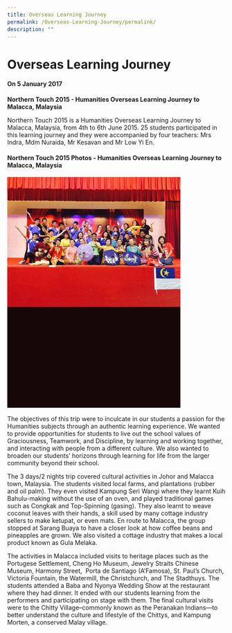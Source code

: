 ```yaml
---
title: Overseas Learning Journey
permalink: /Overseas-Learning-Journey/permalink/
description: ""
---
```

Overseas Learning Journey
=========================

#### On 5 January 2017

**Northern Touch 2015 - Humanities Overseas Learning Journey to Malacca, Malaysia**

Northern Touch 2015 is a Humanities Overseas Learning Journey to Malacca, Malaysia, from 4th to 6th June 2015. 25 students participated in this learning journey and they were accompanied by four teachers: Mrs Indra, Mdm Nuraida, Mr Kesavan and Mr Low Yi En.



#### Northern Touch 2015 Photos - Humanities Overseas Learning Journey to Malacca, Malaysia

![](/images/Overseas.gif)




The objectives of this trip were to inculcate in our students a passion for the Humanities subjects through an authentic learning experience. We wanted to provide opportunities for students to live out the school values of Graciousness, Teamwork, and Discipline, by learning and working together, and interacting with people from a different culture. We also wanted to broaden our students’ horizons through learning for life from the larger community beyond their school.

The 3 days/2 nights trip covered cultural activities in Johor and Malacca town, Malaysia. The students visited local farms, and plantations (rubber and oil palm). They even visited Kampung Seri Wangi where they learnt Kuih Bahulu-making without the use of an oven, and played traditional games such as Congkak and Top-Spinning (gasing). They also learnt to weave coconut leaves with their hands, a skill used by many cottage industry sellers to make ketupat, or even mats. En route to Malacca, the group stopped at Sarang Buaya to have a closer look at how coffee beans and pineapples are grown. We also visited a cottage industry that makes a local product known as Gula Melaka.

  

The activities in Malacca included visits to heritage places such as the Portugese Settlement, Cheng Ho Museum, Jewelry Straits Chinese Museum, Harmony Street,  Porta de Santiago (A’Famosa), St. Paul’s Church, Victoria Fountain, the Watermill, the Christchurch, and The Stadthuys. The students attended a Baba and Nyonya Wedding Show at the restaurant where they had dinner. It ended with our students learning from the performers and participating on stage with them. The final cultural visits were to the Chitty Village–commonly known as the Peranakan Indians—to better understand the culture and lifestyle of the Chittys, and Kampung Morten, a conserved Malay village.
